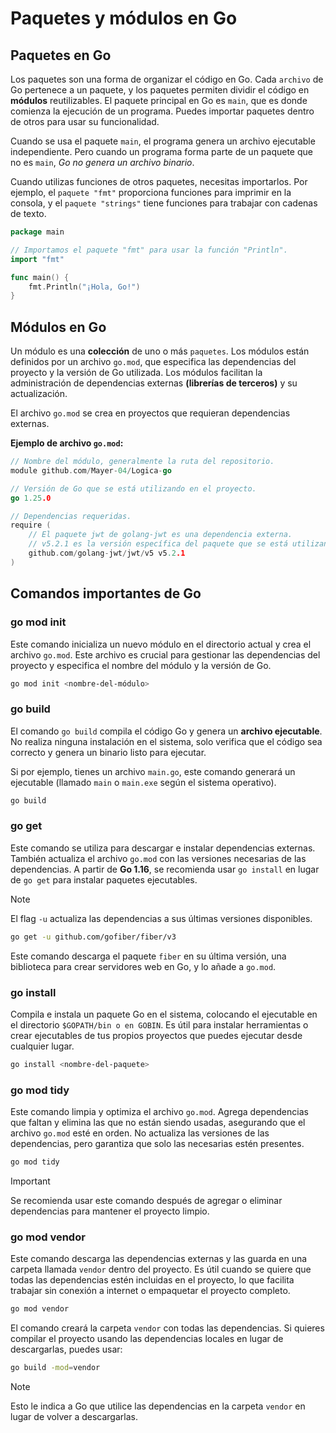 # Paquetes y módulos en Go

## Paquetes en Go

Los paquetes son una forma de organizar el código en Go. Cada `archivo` de Go pertenece a un paquete, y los paquetes permiten dividir el código en **módulos** reutilizables. El paquete principal en Go es `main`, que es donde comienza la ejecución de un programa. Puedes importar paquetes dentro de otros para usar su funcionalidad.

Cuando se usa el paquete `main`, el programa genera un archivo ejecutable independiente. Pero cuando un programa forma parte de un paquete que no es `main`, _Go no genera un archivo binario_.

Cuando utilizas funciones de otros paquetes, necesitas importarlos. Por ejemplo, el `paquete "fmt"` proporciona funciones para imprimir en la consola, y el `paquete "strings"` tiene funciones para trabajar con cadenas de texto.

```go
package main

// Importamos el paquete "fmt" para usar la función "Println".
import "fmt"

func main() {
    fmt.Println("¡Hola, Go!")
}
```

## Módulos en Go

Un módulo es una **colección** de uno o más `paquetes`. Los módulos están definidos por un archivo `go.mod`, que especifica las dependencias del proyecto y la versión de Go utilizada. Los módulos facilitan la administración de dependencias externas **(librerías de terceros)** y su actualización.

El archivo `go.mod` se crea en proyectos que requieran dependencias externas.

**Ejemplo de archivo `go.mod`:**

```go
// Nombre del módulo, generalmente la ruta del repositorio.
module github.com/Mayer-04/Logica-go

// Versión de Go que se está utilizando en el proyecto.
go 1.25.0

// Dependencias requeridas.
require (
    // El paquete jwt de golang-jwt es una dependencia externa.
    // v5.2.1 es la versión específica del paquete que se está utilizando.
    github.com/golang-jwt/jwt/v5 v5.2.1
)
```

## Comandos importantes de Go

### go mod init

Este comando inicializa un nuevo módulo en el directorio actual y crea el archivo `go.mod`. Este archivo es crucial para gestionar las dependencias del proyecto y especifica el nombre del módulo y la versión de Go.

```bash
go mod init <nombre-del-módulo>
```

### go build

El comando `go build` compila el código Go y genera un **archivo ejecutable**. No realiza ninguna instalación en el sistema, solo verifica que el código sea correcto y genera un binario listo para ejecutar.

Si por ejemplo, tienes un archivo `main.go`, este comando generará un ejecutable (llamado `main` o `main.exe` según el sistema operativo).

```bash
go build
```

### go get

Este comando se utiliza para descargar e instalar dependencias externas. También actualiza el archivo `go.mod` con las versiones necesarias de las dependencias. A partir de **Go 1.16**, se recomienda usar `go install` en lugar de `go get` para instalar paquetes ejecutables.

> [!NOTE]
> El flag `-u` actualiza las dependencias a sus últimas versiones disponibles.

```bash
go get -u github.com/gofiber/fiber/v3
```

Este comando descarga el paquete `fiber` en su última versión, una biblioteca para crear servidores web en Go, y lo añade a `go.mod`.

### go install

Compila e instala un paquete Go en el sistema, colocando el ejecutable en el directorio `$GOPATH/bin o en GOBIN`. Es útil para instalar herramientas o crear ejecutables de tus propios proyectos que puedes ejecutar desde cualquier lugar.

```bash
go install <nombre-del-paquete>
```

### go mod tidy

Este comando limpia y optimiza el archivo `go.mod`. Agrega dependencias que faltan y elimina las que no están siendo usadas, asegurando que el archivo `go.mod` esté en orden. No actualiza las versiones de las dependencias, pero garantiza que solo las necesarias estén presentes.

```bash
go mod tidy
```

> [!IMPORTANT]
> Se recomienda usar este comando después de agregar o eliminar dependencias para mantener el proyecto limpio.

### go mod vendor

Este comando descarga las dependencias externas y las guarda en una carpeta llamada `vendor` dentro del proyecto. Es útil cuando se quiere que todas las dependencias estén incluidas en el proyecto, lo que facilita trabajar sin conexión a internet o empaquetar el proyecto completo.

```bash
go mod vendor
```

El comando creará la carpeta `vendor` con todas las dependencias. Si quieres compilar el proyecto usando las dependencias locales en lugar de descargarlas, puedes usar:

```bash
go build -mod=vendor
```

> [!NOTE]
> Esto le indica a Go que utilice las dependencias en la carpeta `vendor` en lugar de volver a descargarlas.
